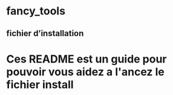 # fancy_tools
## fichier d’installation
# Ces README est un guide pour pouvoir vous aidez a l'ancez le fichier install 